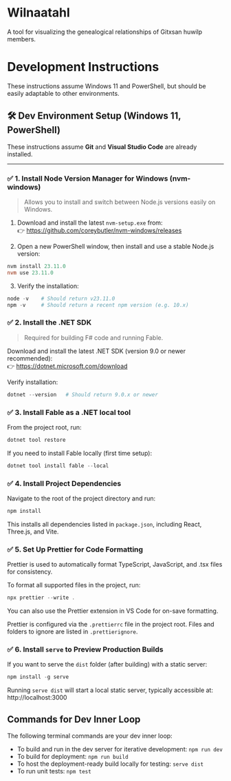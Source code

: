 # Wilnaatahl

A tool for visualizing the genealogical relationships of Gitxsan huwilp members.

# Development Instructions

These instructions assume Windows 11 and PowerShell, but should be easily adaptable to other environments.

## 🛠️ Dev Environment Setup (Windows 11, PowerShell)

These instructions assume **Git** and **Visual Studio Code** are already installed.

---

### ✅ 1. Install Node Version Manager for Windows (nvm-windows)

> Allows you to install and switch between Node.js versions easily on Windows.

1. Download and install the latest `nvm-setup.exe` from:  
   👉 https://github.com/coreybutler/nvm-windows/releases

2. Open a new PowerShell window, then install and use a stable Node.js version:

```powershell
nvm install 23.11.0
nvm use 23.11.0
```

3. Verify the installation:

```powershell
node -v    # Should return v23.11.0
npm -v     # Should return a recent npm version (e.g. 10.x)
```

### ✅ 2. Install the .NET SDK

> Required for building F# code and running Fable.

Download and install the latest .NET SDK (version 9.0 or newer recommended):  
👉 https://dotnet.microsoft.com/download

Verify installation:

```powershell
dotnet --version   # Should return 9.0.x or newer
```

### ✅ 3. Install Fable as a .NET local tool

From the project root, run:

```powershell
dotnet tool restore
```

If you need to install Fable locally (first time setup):

```powershell
dotnet tool install fable --local
```

### ✅ 4. Install Project Dependencies

Navigate to the root of the project directory and run:

```powershell
npm install
```

This installs all dependencies listed in `package.json`, including React, Three.js, and Vite.

### ✅ 5. Set Up Prettier for Code Formatting

Prettier is used to automatically format TypeScript, JavaScript, and .tsx files for consistency.

To format all supported files in the project, run:

```powershell
npx prettier --write .
```

You can also use the Prettier extension in VS Code for on-save formatting.

Prettier is configured via the `.prettierrc` file in the project root. Files and folders to ignore are listed in `.prettierignore`.

### ✅ 6. Install `serve` to Preview Production Builds

If you want to serve the `dist` folder (after building) with a static server:

```powershell
npm install -g serve
```

Running `serve dist` will start a local static server, typically accessible at: http://localhost:3000

## Commands for Dev Inner Loop

The following terminal commands are your dev inner loop:

- To build and run in the dev server for iterative development: `npm run dev`
- To build for deployment: `npm run build`
- To host the deployment-ready build locally for testing: `serve dist`
- To run unit tests: `npm test`
